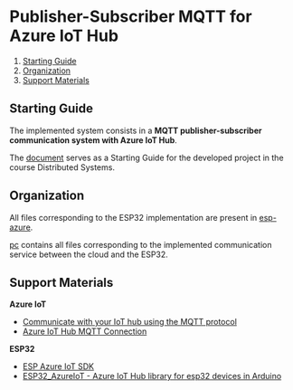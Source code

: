 # Publisher-Subscriber MQTT for Azure IoT Hub

1) [Starting Guide](#guide)
2) [Organization](#org)
2) [Support Materials](#materials)

## Starting Guide <a name="guide"></a>

The implemented system consists in a **MQTT publisher-subscriber communication system with Azure IoT Hub**.

The [document](https://github.com/paulaaagraca/AzureIoT_MQTT_ESP32/tree/master/docs) serves as a Starting Guide for the developed project in the course Distributed Systems.

## Organization

All files corresponding to the ESP32 implementation are present in [esp-azure](https://github.com/paulaaagraca/AzureIoT_MQTT_ESP32/tree/master/esp-azure). 

[pc](https://github.com/paulaaagraca/AzureIoT_MQTT_ESP32/tree/master/pc) contains all files corresponding to the implemented communication service between the cloud and the ESP32.

## Support Materials <a name="materials"></a>

**Azure IoT**
- [Communicate with your IoT hub using the MQTT protocol](https://docs.microsoft.com/en-us/azure/iot-hub/iot-hub-mqtt-support)
- [Azure IoT Hub MQTT Connection](https://www.opc-router.com/azure-iot-hub-mqtt-connection/#AzureIoTHubMQTTClientConfiguration)

**ESP32**
- [ESP Azure IoT SDK](https://github.com/espressif/esp-azure?fbclid=IwAR2gINJAbW_89AL0iq2T_c0TRb_Q0TVUISU9mHSa_gzrqex24haVat85E0s)
- [ESP32_AzureIoT - Azure IoT Hub library for esp32 devices in Arduino](https://github.com/VSChina/ESP32_AzureIoT_Arduino)
